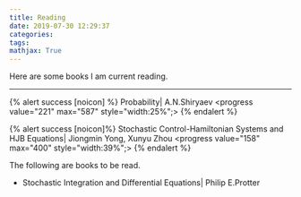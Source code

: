 ```yaml
---
title: Reading
date: 2019-07-30 12:29:37
categories:
tags:
mathjax: True
---
```


Here are some books I am current reading.
***

{% alert success [noicon] %} 
Probability| A.N.Shiryaev
<progress
    value="221" max="587" style="width:25%";>
</progress>
{% endalert %}


{% alert success [noicon]%} 
Stochastic Control-Hamiltonian Systems and HJB Equations| Jiongmin Yong, Xunyu Zhou
<progress
    value="158" max="400" style="width:39%";>
</progress>
{% endalert %}

The following are books to be read.

- Stochastic Integration and Differential Equations| Philip E.Protter


